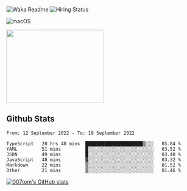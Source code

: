 ![Waka Readme](https://github.com/007tom/007tom/workflows/Waka%20Readme/badge.svg)
![Hiring Status](https://img.shields.io/badge/Hireable-true-green)
<!-- ### Hi there 👋🏿 -->

<!--
**007tom/007tom** is a ✨ _special_ ✨ repository because its `README.md` (this file) appears on your GitHub profile.

Here are some ideas to get you started:
-->

<!--
- 🔭 I’m currently working on [SoftMaple](https://github.com/SoftMaple):
-->

<!-- - 🌱 I’m currently learning ...  -->
<!-- - 👯 I’m looking for ... -->
<!-- - 🤔 I’m looking for help with Javascript AST or Parser ... -->
<!-- - 💬 Ask me about ... -->
<!-- - 📫 How to reach me: ... -->
<!-- - 😄 Pronouns: ... -->
<!-- - ⚡ Fun fact: ... -->
<!--
-->

![macOS](https://img.shields.io/badge/Macbook%20Pro-Monterey%20%7C%2013--inch%20%7C%2016%20GB%20%7C%202020-%23000000?style=flat&logo=apple&logoColor=%23ffffff)

<img src="https://user-images.githubusercontent.com/31362988/165692768-690ffd03-1b8b-4d1b-92ea-bc7e60ebd043.png" width=256 height=192 />

## Github Stats

<!--START_SECTION:waka-->

```text
From: 12 September 2022 - To: 19 September 2022

TypeScript   20 hrs 48 mins  █████████████████████▒░░░   85.84 %
YAML         51 mins         █░░░░░░░░░░░░░░░░░░░░░░░░   03.52 %
JSON         49 mins         █░░░░░░░░░░░░░░░░░░░░░░░░   03.40 %
JavaScript   48 mins         ▓░░░░░░░░░░░░░░░░░░░░░░░░   03.32 %
Markdown     22 mins         ▒░░░░░░░░░░░░░░░░░░░░░░░░   01.52 %
Other        21 mins         ▒░░░░░░░░░░░░░░░░░░░░░░░░   01.46 %
```

<!--END_SECTION:waka-->


[![007tom's GitHub stats](https://github-readme-stats.vercel.app/api?username=zhyd1997&count_private=true&show_icons=true&theme=react)
](https://github.com/anuraghazra/github-readme-stats)

